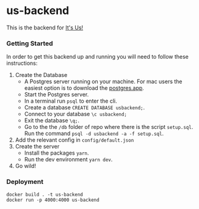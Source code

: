 # us-backend
This is the backend for [It's Us!](http://github.com/andrydood/us-frontend)

### Getting Started
In order to get this backend up and running you will need to follow these instructions:

1. Create the Database
    * A Postgres server running on your machine.
For mac users the easiest option is to download the [postgres.app](https://postgresapp.com/downloads.html).
    * Start the Postgres server.
    * In a terminal run `psql` to enter the cli.
    * Create a database `CREATE DATABASE usbackend;`.
    * Connect to your database `\c usbackend;`
    * Exit the database `\q;`.
    * Go to the the `/db` folder of repo where there is the script `setup.sql`. Run the command `psql -d usbackend -a -f setup.sql`.
2. Add the relevant config in `config/default.json`
3. Create the server
    * Install the packages `yarn`.
    * Run the dev environment `yarn dev`.
4. Go wild!

### Deployment

```
docker build . -t us-backend
docker run -p 4000:4000 us-backend
```
